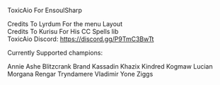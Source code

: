 ToxicAio For EnsoulSharp

Credits To Lyrdum For the menu Layout  
Credits To Kurisu For His CC Spells lib  
ToxicAio Discord: https://discord.gg/P9TmC3BwTt

Currently Supported champions:

Annie Ashe Blitzcrank Brand Kassadin Khazix Kindred Kogmaw Lucian Morgana Rengar Tryndamere Vladimir Yone Ziggs
